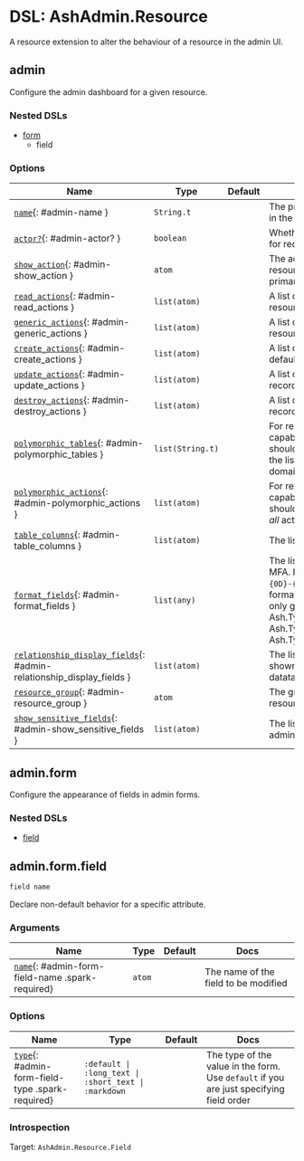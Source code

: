 <!--
This file was generated by Spark. Do not edit it by hand.
-->
# DSL: AshAdmin.Resource

A resource extension to alter the behaviour of a resource in the admin UI.


## admin
Configure the admin dashboard for a given resource.

### Nested DSLs
 * [form](#admin-form)
   * field





### Options

| Name | Type | Default | Docs |
|------|------|---------|------|
| [`name`](#admin-name){: #admin-name } | `String.t` |  | The proper name to use when this resource appears in the admin interface. |
| [`actor?`](#admin-actor?){: #admin-actor? } | `boolean` |  | Whether or not this resource can be used as the actor for requests. |
| [`show_action`](#admin-show_action){: #admin-show_action } | `atom` |  | The action to use when linking to the resource/viewing a single record. Defaults to the primary read action. |
| [`read_actions`](#admin-read_actions){: #admin-read_actions } | `list(atom)` |  | A list of read actions that can be used to show resource details. By default, all actions are included. |
| [`generic_actions`](#admin-generic_actions){: #admin-generic_actions } | `list(atom)` |  | A list of generic actions that can be used to show resource details. By default, all actions are included. |
| [`create_actions`](#admin-create_actions){: #admin-create_actions } | `list(atom)` |  | A list of create actions that can create records. By default, all actions are included. |
| [`update_actions`](#admin-update_actions){: #admin-update_actions } | `list(atom)` |  | A list of update actions that can be used to update records. By default, all actions are included. |
| [`destroy_actions`](#admin-destroy_actions){: #admin-destroy_actions } | `list(atom)` |  | A list of destroy actions that can be used to destroy records. By default, all actions are included. |
| [`polymorphic_tables`](#admin-polymorphic_tables){: #admin-polymorphic_tables } | `list(String.t)` |  | For resources that use ash_postgres' polymorphism capabilities, you can provide a list of tables that should be available to select. These will be added to the list of derivable tables based on scanning all domains and resources provided to ash_admin. |
| [`polymorphic_actions`](#admin-polymorphic_actions){: #admin-polymorphic_actions } | `list(atom)` |  | For resources that use ash_postgres' polymorphism capabilities, you can provide a list of actions that should require a table to be set. If this is not set, then *all* actions will require tables. |
| [`table_columns`](#admin-table_columns){: #admin-table_columns } | `list(atom)` |  | The list of attributes to render on the table view. |
| [`format_fields`](#admin-format_fields){: #admin-format_fields } | `list(any)` |  | The list of fields and their formats represented as a MFA. For example: `updated_at: {Timex, :format!, ["{0D}-{0M}-{YYYY} {h12}:{m} {AM}"]}`. Datatable pages format all given fields. Show and Update pages format only given fields of types `Ash.Type.Date, `Ash.Type.DateTime`, `Ash.Type.Time`, `Ash.Type.NaiveDatetime`, `Ash.Type.UtcDatetime` and `Ash.Type.UtcDatetimeUsec`. |
| [`relationship_display_fields`](#admin-relationship_display_fields){: #admin-relationship_display_fields } | `list(atom)` |  | The list of attributes to render when this resource is shown as a relationship on another resource's datatable. |
| [`resource_group`](#admin-resource_group){: #admin-resource_group } | `atom` |  | The group in the top resource dropdown that the resource appears in. |
| [`show_sensitive_fields`](#admin-show_sensitive_fields){: #admin-show_sensitive_fields } | `list(atom)` |  | The list of fields that should not be redacted in the admin UI even if they are marked as sensitive. |


## admin.form
Configure the appearance of fields in admin forms.

### Nested DSLs
 * [field](#admin-form-field)





## admin.form.field
```elixir
field name
```


Declare non-default behavior for a specific attribute.





### Arguments

| Name | Type | Default | Docs |
|------|------|---------|------|
| [`name`](#admin-form-field-name){: #admin-form-field-name .spark-required} | `atom` |  | The name of the field to be modified |
### Options

| Name | Type | Default | Docs |
|------|------|---------|------|
| [`type`](#admin-form-field-type){: #admin-form-field-type .spark-required} | `:default \| :long_text \| :short_text \| :markdown` |  | The type of the value in the form. Use `default` if you are just specifying field order |





### Introspection

Target: `AshAdmin.Resource.Field`







<style type="text/css">.spark-required::after { content: "*"; color: red !important; }</style>
